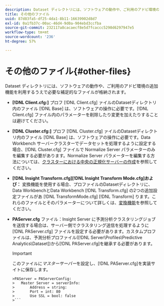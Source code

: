 ```yaml
---
description: Dataset ディレクトリには、ソフトウェアの動作や、ご利用のアドビ環境の追加機能を利用するうえで必要な補足的なファイルが格納されます。
title: その他のファイル
uuid: 87d83fa5-df25-4da1-8b11-16639902d8d7
exl-id: 0a1fb37c-00ac-46d4-9d0a-904ebd3ccfba
source-git-commit: 232117a8cacaecf8e5d7fcaccc5290d6297947e5
workflow-type: tm+mt
source-wordcount: '236'
ht-degree: 57%

---
```


# その他のファイル{#other-files}

Dataset ディレクトリには、ソフトウェアの動作や、ご利用のアドビ環境の追加機能を利用するうえで必要な補足的なファイルが格納されます。

* **[!DNL Client.cfg:]** プロフ [!DNL Client.cfg] ァイルのDatasetディレクトリ内のファイル [!DNL Base] は、ソフトウェアの操作に必要です。[!DNL Client.cfg] ファイル内のパラメーターを削除したり変更を加えたりすることは避けてください。

* **[!DNL Cluster.cfg:]** プロフ [!DNL Cluster.cfg] ァイルのDatasetディレクトリ内のファイル [!DNL Base] は、ソフトウェアの操作に必要です。Data Workbench サーバークラスターでデータセットを処理するように設定する場合、[!DNL Cluster.cfg] ファイルで Normalize Server パラメーターのみを編集する必要があります。Normalize Server パラメーターを編集する方法については、[クラスターにおける中央の正規化サーバーの作成](../../../home/c-dataset-const-proc/c-log-proc-config-file/c-ins-svr-file-svr-unit.md)を参照してください。

* **[!DNL Insight Transform.cfg][!DNL Insight Transform Mode.cfg]および：** 変換機能を使用する場合、プロファイルのDatasetディレクトリに、Data WorkbenchとData Workbench [!DNL Transform.cfg] の2つの追加設定ファイルがあ [!DNL TransformMode.cfg] [!DNL Transform] ります。これらのファイルとそのパラメーターについて詳しくは、[変換機能](https://experienceleague.adobe.com/docs/data-workbench/using/server-admin-install/transform/t-config-tfm.html)を参照してください。

* **PAServer.cfg** ファイル：Insight Server に予測分析クラスタリングジョブを送信する場合は、サーバー側でクラスタリング送信を処理するように [!DNL PAServer.cfg] ファイルを設定する必要があります。カスタムプロファイルは、予測分析プロファイル([!DNL Server\Profiles\Predictive Analytics\Dataset])から[!DNL PAServer.cfg]を継承する必要があります。

   >[!IMPORTANT]
   >
   >このファイルに&#x200B;*マスターサーバー*&#x200B;を設定し、[!DNL PAServer.cfg]を実装サイトに保存します。
   >
   >
   ```
   >PAServer = PAServerConfig: 
   >   Master Server = serverInfo: 
   >       Address = string: 
   >       Port = int: 80
   >       Use SSL = bool: false
   >```

